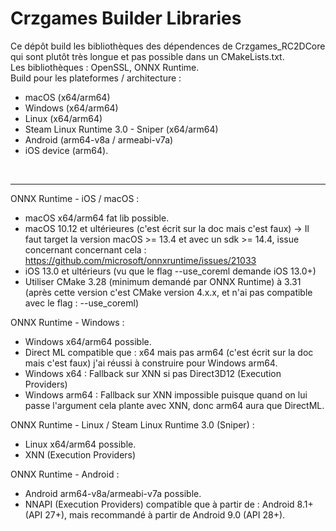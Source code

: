 # Crzgames Builder Libraries

Ce dépôt build les bibliothèques des dépendences de Crzgames_RC2DCore qui sont plutôt très longue et pas possible dans un CMakeLists.txt. <br />
Les bibliothèques : OpenSSL, ONNX Runtime. <br />
Build pour les plateformes / architecture :
- macOS (x64/arm64)
- Windows (x64/arm64)
- Linux (x64/arm64)
- Steam Linux Runtime 3.0 - Sniper (x64/arm64)
- Android (arm64-v8a / armeabi-v7a)
- iOS device (arm64).

<br />

---

ONNX Runtime - iOS / macOS :
- macOS x64/arm64 fat lib possible.
- macOS 10.12 et ultérieures (c'est écrit sur la doc mais c'est faux) -> Il faut target la version macOS >= 13.4 et avec un sdk >= 14.4, issue concernant concernant cela : https://github.com/microsoft/onnxruntime/issues/21033
- iOS 13.0 et ultérieurs (vu que le flag --use_coreml demande iOS 13.0+)
- Utiliser CMake 3.28 (minimum demandé par ONNX Runtime) à 3.31 (après cette version c'est CMake version 4.x.x, et n'ai pas compatible avec le flag : --use_coreml)

ONNX Runtime - Windows :
- Windows x64/arm64 possible.
- Direct ML compatible que : x64 mais pas arm64 (c'est écrit sur la doc mais c'est faux) j'ai réussi à construire pour Windows arm64.
- Windows x64 : Fallback sur XNN si pas Direct3D12 (Execution Providers)
- Windows arm64 : Fallback sur XNN impossible puisque quand on lui passe l'argument cela plante avec XNN, donc arm64 aura que DirectML.

ONNX Runtime - Linux / Steam Linux Runtime 3.0 (Sniper) :
- Linux x64/arm64 possible.
- XNN (Execution Providers)

ONNX Runtime - Android :
- Android arm64-v8a/armeabi-v7a possible.
- NNAPI (Execution Providers) compatible que à partir de : Android 8.1+ (API 27+), mais recommandé à partir de Android 9.0 (API 28+).
